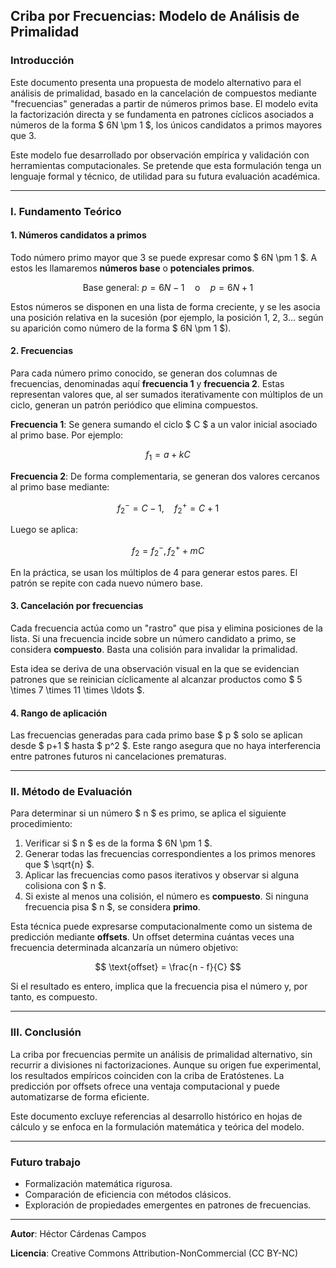 ## Criba por Frecuencias: Modelo de Análisis de Primalidad

### Introducción

Este documento presenta una propuesta de modelo alternativo para el análisis de primalidad, basado en la cancelación de compuestos mediante "frecuencias" generadas a partir de números primos base. El modelo evita la factorización directa y se fundamenta en patrones cíclicos asociados a números de la forma $ 6N \pm 1 $, los únicos candidatos a primos mayores que 3.

Este modelo fue desarrollado por observación empírica y validación con herramientas computacionales. Se pretende que esta formulación tenga un lenguaje formal y técnico, de utilidad para su futura evaluación académica.

---

### I. Fundamento Teórico

#### 1. Números candidatos a primos

Todo número primo mayor que 3 se puede expresar como $ 6N \pm 1 $. A estos les llamaremos **números base** o **potenciales primos**.

$$ \text{Base general: } p = 6N - 1 \quad \text{o} \quad p = 6N + 1 $$

Estos números se disponen en una lista de forma creciente, y se les asocia una posición relativa en la sucesión (por ejemplo, la posición 1, 2, 3... según su aparición como número de la forma $ 6N \pm 1 $).

#### 2. Frecuencias

Para cada número primo conocido, se generan dos columnas de frecuencias, denominadas aquí **frecuencia 1** y **frecuencia 2**. Estas representan valores que, al ser sumados iterativamente con múltiplos de un ciclo, generan un patrón periódico que elimina compuestos.

**Frecuencia 1**:
Se genera sumando el ciclo $ C $ a un valor inicial asociado al primo base. Por ejemplo:

$$ f_1 = a + kC $$

**Frecuencia 2**:
De forma complementaria, se generan dos valores cercanos al primo base mediante:

$$ f_2^- = C - 1, \quad f_2^+ = C + 1 $$

Luego se aplica:

$$ f_2 = f_2^-, f_2^+ + mC $$

En la práctica, se usan los múltiplos de 4 para generar estos pares. El patrón se repite con cada nuevo número base.

#### 3. Cancelación por frecuencias

Cada frecuencia actúa como un "rastro" que pisa y elimina posiciones de la lista. Si una frecuencia incide sobre un número candidato a primo, se considera **compuesto**. Basta una colisión para invalidar la primalidad.

Esta idea se deriva de una observación visual en la que se evidencian patrones que se reinician cíclicamente al alcanzar productos como $ 5 \times 7 \times 11 \times \ldots $.

#### 4. Rango de aplicación

Las frecuencias generadas para cada primo base $ p $ solo se aplican desde $ p+1 $ hasta $ p^2 $. Este rango asegura que no haya interferencia entre patrones futuros ni cancelaciones prematuras.

---

### II. Método de Evaluación

Para determinar si un número $ n $ es primo, se aplica el siguiente procedimiento:

1. Verificar si $ n $ es de la forma $ 6N \pm 1 $.
2. Generar todas las frecuencias correspondientes a los primos menores que $ \sqrt{n} $.
3. Aplicar las frecuencias como pasos iterativos y observar si alguna colisiona con $ n $.
4. Si existe al menos una colisión, el número es **compuesto**. Si ninguna frecuencia pisa $ n $, se considera **primo**.

Esta técnica puede expresarse computacionalmente como un sistema de predicción mediante **offsets**. Un offset determina cuántas veces una frecuencia determinada alcanzaría un número objetivo:

$$ \text{offset} = \frac{n - f}{C} $$

Si el resultado es entero, implica que la frecuencia pisa el número y, por tanto, es compuesto.

---

### III. Conclusión

La criba por frecuencias permite un análisis de primalidad alternativo, sin recurrir a divisiones ni factorizaciones. Aunque su origen fue experimental, los resultados empíricos coinciden con la criba de Eratóstenes. La predicción por offsets ofrece una ventaja computacional y puede automatizarse de forma eficiente.

Este documento excluye referencias al desarrollo histórico en hojas de cálculo y se enfoca en la formulación matemática y teórica del modelo.

---

### Futuro trabajo

- Formalización matemática rigurosa.
- Comparación de eficiencia con métodos clásicos.
- Exploración de propiedades emergentes en patrones de frecuencias.

---

**Autor**: Héctor Cárdenas Campos

**Licencia**: Creative Commons Attribution-NonCommercial (CC BY-NC)
